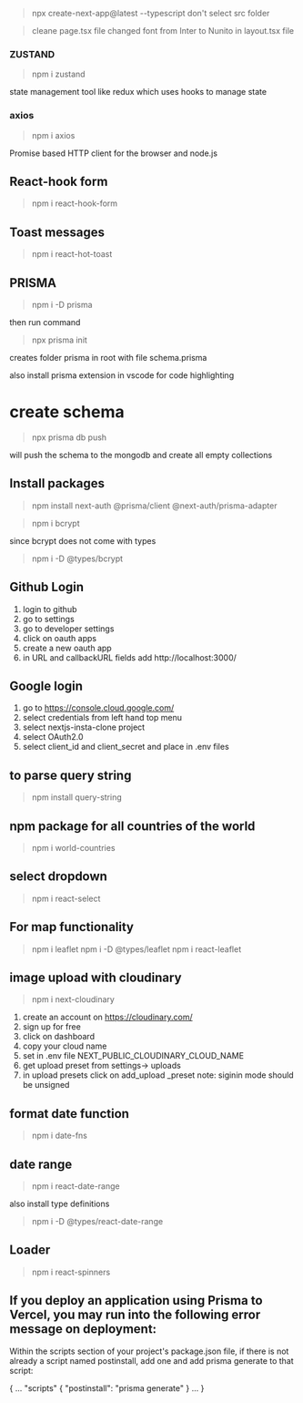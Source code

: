 >npx create-next-app@latest --typescript
don't select src folder

> cleane page.tsx file
> changed font from Inter to Nunito in layout.tsx file

### ZUSTAND
>npm i zustand

state management tool like redux which uses hooks to manage state


### axios
>npm i axios

Promise based HTTP client for the browser and node.js

## React-hook form
>npm i react-hook-form

## Toast messages
>npm i react-hot-toast

## PRISMA
> npm i -D prisma

then run command

> npx prisma init

creates folder prisma in root
with file schema.prisma


also install prisma extension in vscode for code highlighting

# create schema

> npx prisma db push

will push the schema to the mongodb and create all empty collections

## Install packages

> npm install next-auth @prisma/client @next-auth/prisma-adapter

>npm i bcrypt

since bcrypt does not come with types

> npm i -D @types/bcrypt

## Github Login

1. login to github
2. go to settings
3. go to developer settings
4. click on oauth apps
5. create a new oauth app
6. in URL and callbackURL fields add http://localhost:3000/

## Google login
1. go to https://console.cloud.google.com/
2. select credentials from left hand top menu
3. select nextjs-insta-clone project
4. select OAuth2.0 
4. select client_id and client_secret and place in .env files


## to parse query string
> npm install query-string


## npm package for all countries of the world
> npm i world-countries

## select dropdown
> npm i react-select

## For map functionality
>npm i leaflet
>npm i -D @types/leaflet
>npm i react-leaflet

## image upload with cloudinary
>npm i next-cloudinary

1. create an account on https://cloudinary.com/
2. sign up for free
3. click on dashboard
4. copy your cloud name
5. set in .env file NEXT_PUBLIC_CLOUDINARY_CLOUD_NAME
6. get upload preset from settings-> uploads
7. in upload presets click on add_upload _preset
note: siginin mode should be unsigned

## format date function

> npm i date-fns

## date range
> npm i react-date-range

also install type definitions

>npm i -D @types/react-date-range


## Loader
>npm i react-spinners

## If you deploy an application using Prisma to Vercel, you may run into the following error message on deployment:

Within the scripts section of your project's package.json file, if there is not already a script named postinstall, add one and add prisma generate to that script:

{
  ...
  "scripts" {
    "postinstall": "prisma generate"
  }
  ...
}